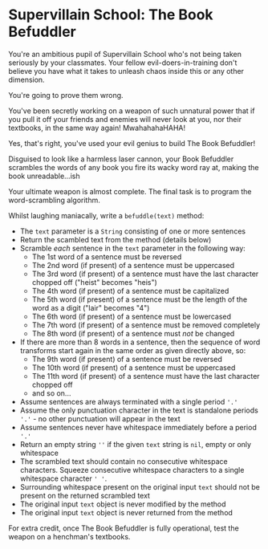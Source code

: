 # Supervillain School: The Book Befuddler

You're an ambitious pupil of Supervillain School who's not being taken seriously by your classmates. Your fellow evil-doers-in-training don't believe you have what it takes to unleash chaos inside this or any other dimension.

You're going to prove them wrong.

You've been secretly working on a weapon of such unnatural power that if you pull it off your friends and enemies will never look at you, nor their textbooks, in the same way again! MwahahahaHAHA!

Yes, that's right, you've used your evil genius to build The Book Befuddler!

Disguised to look like a harmless laser cannon, your Book Befuddler scrambles the words of any book you fire its wacky word ray at, making the book unreadable...ish

Your ultimate weapon is almost complete. The final task is to program the word-scrambling algorithm.

Whilst laughing maniacally, write a `befuddle(text)` method:

- The `text` parameter is a `String` consisting of one or more sentences
- Return the scambled text from the method (details below)
- Scramble *each* sentence in the `text` parameter in the following way:
  - The 1st word of a sentence must be reversed
  - The 2nd word (if present) of a sentence must be uppercased
  - The 3rd word (if present) of a sentence must have the last character chopped off ("heist" becomes "heis")
  - The 4th word (if present) of a sentence must be capitalized
  - The 5th word (if present) of a sentence must be the length of the word as a digit ("lair" becomes "4")
  - The 6th word (if present) of a sentence must be lowercased
  - The 7th word (if present) of a sentence must be removed completely
  - The 8th word (if present) of a sentence must *not* be changed
- If there are more than 8 words in a sentence, then the sequence of word transforms start again in the same order as given directly above, so:
  - The 9th word (if present) of a sentence must be reversed
  - The 10th word (if present) of a sentence must be uppercased
  - The 11th word (if present) of a sentence must have the last character chopped off
  - and so on...
- Assume sentences are always terminated with a single period `'.'`
- Assume the only punctuation character in the text is standalone periods `'.'` - no other punctuation will appear in the text
- Assume sentences never have whitespace immediately before a period `'.'`
- Return an empty string `''` if the given `text` string is `nil`, empty or only whitespace
- The scrambled text should contain no consecutive whitespace characters. Squeeze consecutive whitespace characters to a single whitespace character `' '`.
- Surrounding whitespace present on the original input `text` should not be present on the returned scrambled text
- The original input `text` object is never modified by the method
- The original input `text` object is never returned from the method

For extra credit, once The Book Befuddler is fully operational, test the weapon on a henchman's textbooks.
